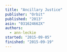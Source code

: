 ```yaml
---
title: "Ancillary Justice"
publisher: "Orbit"
published: "2013"
asin: "031624662X"
authors:
  - ann-leckie
started: "2015-09-05"
finished: "2015-09-19"
---
```

